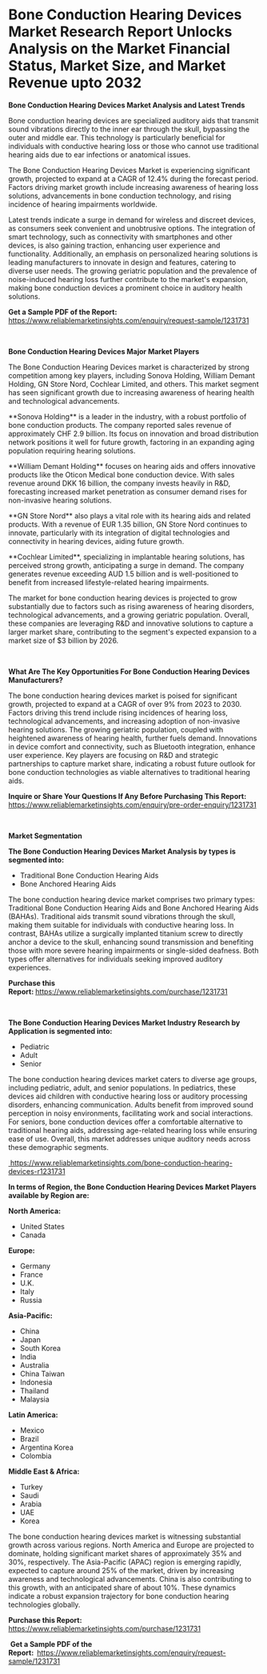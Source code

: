 <p><h1>Bone Conduction Hearing Devices Market Research Report Unlocks Analysis on the Market Financial Status, Market Size, and Market Revenue upto 2032</h1></p><p><strong>Bone Conduction Hearing Devices Market Analysis and Latest Trends</strong></p>
<p><p>Bone conduction hearing devices are specialized auditory aids that transmit sound vibrations directly to the inner ear through the skull, bypassing the outer and middle ear. This technology is particularly beneficial for individuals with conductive hearing loss or those who cannot use traditional hearing aids due to ear infections or anatomical issues.</p><p>The Bone Conduction Hearing Devices Market is experiencing significant growth, projected to expand at a CAGR of 12.4% during the forecast period. Factors driving market growth include increasing awareness of hearing loss solutions, advancements in bone conduction technology, and rising incidence of hearing impairments worldwide. </p><p>Latest trends indicate a surge in demand for wireless and discreet devices, as consumers seek convenient and unobtrusive options. The integration of smart technology, such as connectivity with smartphones and other devices, is also gaining traction, enhancing user experience and functionality. Additionally, an emphasis on personalized hearing solutions is leading manufacturers to innovate in design and features, catering to diverse user needs. The growing geriatric population and the prevalence of noise-induced hearing loss further contribute to the market's expansion, making bone conduction devices a prominent choice in auditory health solutions.</p></p>
<p><strong>Get a Sample PDF of the Report:&nbsp;</strong> <a href="https://www.reliablemarketinsights.com/enquiry/request-sample/1231731?utm_campaign=3037&utm_medium=2&utm_source=Github&utm_content=ia&utm_term=14042025&utm_id=bone-conduction-hearing-devices">https://www.reliablemarketinsights.com/enquiry/request-sample/1231731</a></p>
<p>&nbsp;</p>
<p><strong>Bone Conduction Hearing Devices Major Market Players</strong></p>
<p><p>The Bone Conduction Hearing Devices market is characterized by strong competition among key players, including Sonova Holding, William Demant Holding, GN Store Nord, Cochlear Limited, and others. This market segment has seen significant growth due to increasing awareness of hearing health and technological advancements.</p><p>**Sonova Holding** is a leader in the industry, with a robust portfolio of bone conduction products. The company reported sales revenue of approximately CHF 2.9 billion. Its focus on innovation and broad distribution network positions it well for future growth, factoring in an expanding aging population requiring hearing solutions.</p><p>**William Demant Holding** focuses on hearing aids and offers innovative products like the Oticon Medical bone conduction device. With sales revenue around DKK 16 billion, the company invests heavily in R&D, forecasting increased market penetration as consumer demand rises for non-invasive hearing solutions.</p><p>**GN Store Nord** also plays a vital role with its hearing aids and related products. With a revenue of EUR 1.35 billion, GN Store Nord continues to innovate, particularly with its integration of digital technologies and connectivity in hearing devices, aiding future growth.</p><p>**Cochlear Limited**, specializing in implantable hearing solutions, has perceived strong growth, anticipating a surge in demand. The company generates revenue exceeding AUD 1.5 billion and is well-positioned to benefit from increased lifestyle-related hearing impairments.</p><p>The market for bone conduction hearing devices is projected to grow substantially due to factors such as rising awareness of hearing disorders, technological advancements, and a growing geriatric population. Overall, these companies are leveraging R&D and innovative solutions to capture a larger market share, contributing to the segment's expected expansion to a market size of $3 billion by 2026.</p></p>
<p>&nbsp;</p>
<p><strong>What Are The Key Opportunities For Bone Conduction Hearing Devices Manufacturers?</strong></p>
<p><p>The bone conduction hearing devices market is poised for significant growth, projected to expand at a CAGR of over 9% from 2023 to 2030. Factors driving this trend include rising incidences of hearing loss, technological advancements, and increasing adoption of non-invasive hearing solutions. The growing geriatric population, coupled with heightened awareness of hearing health, further fuels demand. Innovations in device comfort and connectivity, such as Bluetooth integration, enhance user experience. Key players are focusing on R&D and strategic partnerships to capture market share, indicating a robust future outlook for bone conduction technologies as viable alternatives to traditional hearing aids.</p></p>
<p><strong>Inquire or Share Your Questions If Any Before Purchasing This Report:</strong> <a href="https://www.reliablemarketinsights.com/enquiry/pre-order-enquiry/1231731?utm_campaign=3037&utm_medium=2&utm_source=Github&utm_content=ia&utm_term=14042025&utm_id=bone-conduction-hearing-devices">https://www.reliablemarketinsights.com/enquiry/pre-order-enquiry/1231731</a></p>
<p>&nbsp;</p>
<p><strong>Market Segmentation</strong></p>
<p><strong>The Bone Conduction Hearing Devices Market Analysis by types is segmented into:</strong></p>
<p><ul><li>Traditional Bone Conduction Hearing Aids</li><li>Bone Anchored Hearing Aids</li></ul></p>
<p><p>The bone conduction hearing device market comprises two primary types: Traditional Bone Conduction Hearing Aids and Bone Anchored Hearing Aids (BAHAs). Traditional aids transmit sound vibrations through the skull, making them suitable for individuals with conductive hearing loss. In contrast, BAHAs utilize a surgically implanted titanium screw to directly anchor a device to the skull, enhancing sound transmission and benefiting those with more severe hearing impairments or single-sided deafness. Both types offer alternatives for individuals seeking improved auditory experiences.</p></p>
<p><strong>Purchase this Report:&nbsp;</strong><a href="https://www.reliablemarketinsights.com/purchase/1231731?utm_campaign=3037&utm_medium=2&utm_source=Github&utm_content=ia&utm_term=14042025&utm_id=bone-conduction-hearing-devices">https://www.reliablemarketinsights.com/purchase/1231731</a></p>
<p>&nbsp;</p>
<p><strong>The Bone Conduction Hearing Devices Market Industry Research by Application is segmented into:</strong></p>
<p><ul><li>Pediatric</li><li>Adult</li><li>Senior</li></ul></p>
<p><p>The bone conduction hearing devices market caters to diverse age groups, including pediatric, adult, and senior populations. In pediatrics, these devices aid children with conductive hearing loss or auditory processing disorders, enhancing communication. Adults benefit from improved sound perception in noisy environments, facilitating work and social interactions. For seniors, bone conduction devices offer a comfortable alternative to traditional hearing aids, addressing age-related hearing loss while ensuring ease of use. Overall, this market addresses unique auditory needs across these demographic segments.</p></p>
<p><a href="https://www.reliablemarketinsights.com/bone-conduction-hearing-devices-r1231731?utm_campaign=3037&utm_medium=2&utm_source=Github&utm_content=ia&utm_term=14042025&utm_id=bone-conduction-hearing-devices">&nbsp;https://www.reliablemarketinsights.com/bone-conduction-hearing-devices-r1231731</a></p>
<p><strong>In terms of Region, the Bone Conduction Hearing Devices Market Players available by Region are:</strong></p>
<p>
    <p> <strong> North America: </strong>
        <ul>
            <li>United States</li>
            <li>Canada</li>
        </ul>
        </p> 
    <p> <strong> Europe: </strong>
        <ul>
            <li>Germany</li>
            <li>France</li>
            <li>U.K.</li>
            <li>Italy</li>
            <li>Russia</li>
        </ul>
        </p> 
    <p> <strong> Asia-Pacific: </strong>
        <ul>
            <li>China</li>
            <li>Japan</li>
            <li>South Korea</li>
            <li>India</li>
            <li>Australia</li>
            <li>China Taiwan</li>
            <li>Indonesia</li>
            <li>Thailand</li>
            <li>Malaysia</li>
        </ul>
        </p> 
    <p> <strong> Latin America: </strong>
        <ul>
            <li>Mexico</li>
            <li>Brazil</li>
            <li>Argentina Korea</li>
            <li>Colombia</li>
        </ul>
        </p> 
    <p> <strong> Middle East & Africa: </strong>
        <ul>
            <li>Turkey</li>
            <li>Saudi</li>
            <li>Arabia</li>
            <li>UAE</li>
            <li>Korea</li>
        </ul>
    </p>
    </p>
<p><p>The bone conduction hearing devices market is witnessing substantial growth across various regions. North America and Europe are projected to dominate, holding significant market shares of approximately 35% and 30%, respectively. The Asia-Pacific (APAC) region is emerging rapidly, expected to capture around 25% of the market, driven by increasing awareness and technological advancements. China is also contributing to this growth, with an anticipated share of about 10%. These dynamics indicate a robust expansion trajectory for bone conduction hearing technologies globally.</p></p>
<p><strong>Purchase this Report: </strong><a href="https://www.reliablemarketinsights.com/purchase/1231731?utm_campaign=3037&utm_medium=2&utm_source=Github&utm_content=ia&utm_term=14042025&utm_id=bone-conduction-hearing-devices">https://www.reliablemarketinsights.com/purchase/1231731</a></p>
<p>&nbsp;<strong>Get a Sample PDF of the Report:&nbsp;&nbsp;</strong><a href="https://www.reliablemarketinsights.com/enquiry/request-sample/1231731?utm_campaign=3037&utm_medium=2&utm_source=Github&utm_content=ia&utm_term=14042025&utm_id=bone-conduction-hearing-devices">https://www.reliablemarketinsights.com/enquiry/request-sample/1231731</a></p>
<p><strong></strong></p>
<p><p></p><p></p><p></p></p>